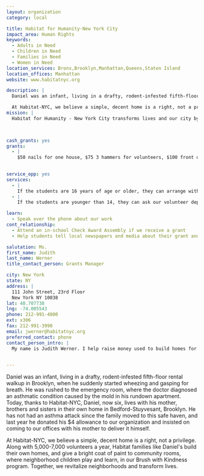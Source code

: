 ```yaml
---
layout: organization
category: local

title: Habitat for Humanity-New York City
impact_area: Human Rights
keywords: 
  - Adults in Need
  - Children in Need
  - Families in Need
  - Women in Need
location_services: Bronx,Brooklyn,Manhattan,Queens,Staten Island
location_offices: Manhattan
website: www.habitatnyc.org

description: |
  Daniel was an infant, living in a drafty, rodent-infested fifth-floor rental walkup in Brooklyn, when he suddenly started wheezing and gasping for breath. He was rushed to the emergency room, where the doctor diagnosed an asthmatic condition caused by the mold in his rundown apartment. Today, thanks to Habitat-NYC, Daniel, now six, lives with his mother, brothers and sisters in their own home in Bedford-Stuyvesant, Brooklyn. He has not had an asthma attack since the family moved to this safe haven, and last year he donated his $4 allowance to our organization and insisted on coming to our offices with his mother to deliver it himself.

  At Habitat-NYC, we believe a simple, decent home is a right, not a privilege. Along with 5,000-7,000 volunteers a year, Habitat families like Daniel's build their own homes, and give a bright coat of paint to community rooms, where neighborhood children play and learn, in our Brush with Kindness program.  Together, we revitalize neighborhoods and transform lives. 
mission: |
  Habitat for Humanity - New York City transforms lives and our city by uniting all New Yorkers around the cause of decent, affordable housing for everyone. 

  

cash_grants: yes
grants: 
  - |
    $50 nails for one house, $75 3 hammers for volunteers, $100 front door, $250 bedroom windows, $500 paint for entire home, $750 flooring, $1,000 sheetrock for construction

    
service_opp: yes
services: 
  - |
    If the students are 16 years of age or older, they can arrange with the volunteer department come to the site as a group to help with construction or clean-up. If the student is 14 years of age or older they can help paint at a Brush with Kindness project.
  - |
    If the students are younger than 14, they can ask our volunteer department if there are ways they can help at events, such as serving lunches, or they can access many youth build activities through our website at www.habitatnyc.org/volunteer.html.

learn: 
  - Speak over the phone about our work
cont_relationship: 
  - Attend an in-school Check Award Assembly if we receive a grant
  - Help students tell local newspapers and media about their grant and/or project with us

salutation: Ms.
first_name: Judith
last_name: Werner
title_contact_person: Grants Manager

city: New York
state: NY
address: |
  111 John Street, 23rd Floor  
  New York NY 10038
lat: 40.707738
lng: -74.005543
phone: 212-991-4000
ext: x306
fax: 212-991-3990
email: jwerner@habitatnyc.org
preferred_contact: phone
contact_person_intro: |
  My name is Judith Werner. I help raise money used to build homes for ownership in the five boroughs of New York City. I'm so glad that Penny Harvest students are learning that even small donations can make big changes in people's lives. Our donors and volunteers feel the same way, as in this volunteer's story: "My name is Alex Liberatore and I am a Cornerstone Office Volunteer at Habitat for Humanity. I wanted to work in an office where I could help people help themselves and I don’t get paid for my work, but every day when I return to my home, I feel enriched due to the satisfaction of working towards the improvement in the quality of living for my fellow New Yorkers.  I had just started working at Habitat, after working on Wall Street for many years, when the Roundtable Group at the Herman Schreiber School invited Habitat for Humanity – New York City to their party to celebrate their $200.00 grant. We arrived at this Pre-Kindergarten to Fifth Grade school in the early afternoon and were treated to a ceremony including songs, poetry readings and a description of the fun they had raising and counting the money that was donated.  After meeting my new Penny Harvest friends, I had that same feeling of satisfaction, one that is often better than any that money can provide."

  
---
```

Daniel was an infant, living in a drafty, rodent-infested fifth-floor rental walkup in Brooklyn, when he suddenly started wheezing and gasping for breath. He was rushed to the emergency room, where the doctor diagnosed an asthmatic condition caused by the mold in his rundown apartment. Today, thanks to Habitat-NYC, Daniel, now six, lives with his mother, brothers and sisters in their own home in Bedford-Stuyvesant, Brooklyn. He has not had an asthma attack since the family moved to this safe haven, and last year he donated his $4 allowance to our organization and insisted on coming to our offices with his mother to deliver it himself.

At Habitat-NYC, we believe a simple, decent home is a right, not a privilege. Along with 5,000-7,000 volunteers a year, Habitat families like Daniel's build their own homes, and give a bright coat of paint to community rooms, where neighborhood children play and learn, in our Brush with Kindness program.  Together, we revitalize neighborhoods and transform lives. 